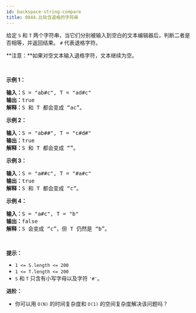 ```yaml
---
id: backspace-string-compare
title: 0844.比较含退格的字符串
---
```

给定 <code>S</code> 和 <code>T</code> 两个字符串，当它们分别被输入到空白的文本编辑器后，判断二者是否相等，并返回结果。 <code>#</code> 代表退格字符。

**注意：**如果对空文本输入退格字符，文本继续为空。

 

**示例 1：**


<pre><strong>输入：</strong>S = &#34;ab#c&#34;, T = &#34;ad#c&#34;<br/><strong>输出：</strong>true<br/><strong>解释：</strong>S 和 T 都会变成 “ac”。<br/></pre>

**示例 2：**


<pre><strong>输入：</strong>S = &#34;ab##&#34;, T = &#34;c#d#&#34;<br/><strong>输出：</strong>true<br/><strong>解释：</strong>S 和 T 都会变成 “”。<br/></pre>

**示例 3：**


<pre><strong>输入：</strong>S = &#34;a##c&#34;, T = &#34;#a#c&#34;<br/><strong>输出：</strong>true<br/><strong>解释：</strong>S 和 T 都会变成 “c”。<br/></pre>

**示例 4：**


<pre><strong>输入：</strong>S = &#34;a#c&#34;, T = &#34;b&#34;<br/><strong>输出：</strong>false<br/><strong>解释：</strong>S 会变成 “c”，但 T 仍然是 “b”。</pre>

 

**提示：**

- <code>1 &lt;= S.length &lt;= 200</code>
- <code>1 &lt;= T.length &lt;= 200</code>
- <code>S</code> 和 <code>T</code> 只含有小写字母以及字符 <code>&#39;#&#39;</code>。
 

**进阶：**


- 你可以用 <code>O(N)</code> 的时间复杂度和 <code>O(1)</code> 的空间复杂度解决该问题吗？

 
